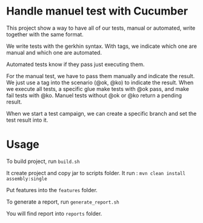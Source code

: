 
# Handle manuel test with Cucumber

This project show a way to have all of our tests, manual or automated, write together with the same format.

We write tests with the gerkhin syntax.
With tags, we indicate which one are manual and which one are automated.

Automated tests know if they pass just executing them.

For the manual test, we have to pass them manually and indicate the result.
We just use a tag into the scenario (@ok, @ko) to indicate the result.
When we execute all tests, a specific glue make tests with @ok pass, and make fail tests with @ko.
Manuel tests without @ok or @ko return a pending result.

When we start a test campaign, we can create a specific branch and set the test result into it.

# Usage

To build project, run `build.sh`

It create project and copy jar to scripts folder.
It run : `mvn clean install assembly:single`

Put features into the `features` folder.

To generate a report, run `generate_report.sh`

You will find report into `reports` folder.